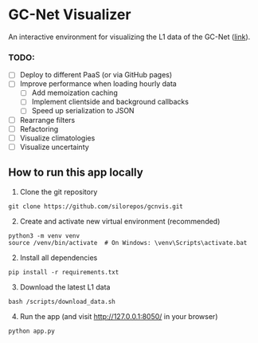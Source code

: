 # GC-Net Visualizer

An interactive environment for visualizing the L1 data of the GC-Net ([link](https://github.com/GEUS-Glaciology-and-Climate/GC-Net-level-1-data-processing/tree/main/L1)).

### TODO:

- [ ] Deploy to different PaaS (or via GitHub pages)
- [ ] Improve performance when loading hourly data 
  - [ ] Add memoization caching
  - [ ] Implement clientside and background callbacks
  - [ ] Speed up serialization to JSON
- [ ] Rearrange filters
- [ ] Refactoring
- [ ] Visualize climatologies
- [ ] Visualize uncertainty

## How to run this app locally

1. Clone the git repository 

```
git clone https://github.com/silorepos/gcnvis.git
```

2. Create and activate new virtual environment (recommended)

```
python3 -m venv venv
source /venv/bin/activate  # On Windows: \venv\Scripts\activate.bat
```

2. Install all dependencies 

```
pip install -r requirements.txt
```

3. Download the latest L1 data

```
bash /scripts/download_data.sh
```

4. Run the app (and visit http://127.0.0.1:8050/ in your browser)

```
python app.py
```

